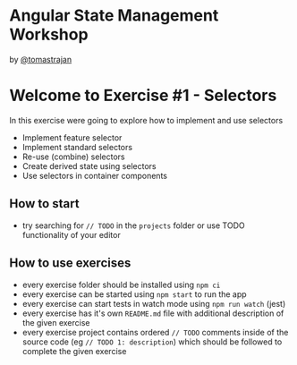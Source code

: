 # Angular State Management Workshop

by [@tomastrajan](https://twitter.com/tomastrajan)

# Welcome to Exercise #1 - Selectors

In this exercise were going to explore how to implement and use selectors

- Implement feature selector
- Implement standard selectors
- Re-use (combine) selectors
- Create derived state using selectors
- Use selectors in container components

## How to start

- try searching for `// TODO` in the `projects` folder or use TODO functionality of your editor 

## How to use exercises

- every exercise folder should be installed using `npm ci`
- every exercise can be started using `npm start` to run the app
- every exercise can start tests in watch mode using `npm run watch` (jest)
- every exercise has it's own `README.md` file with additional description of the given exercise
- every exercise project contains ordered `// TODO` comments inside of the source code (eg `// TODO 1: description`) which should be followed to complete the given exercise
